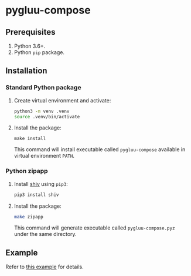# pygluu-compose

## Prerequisites

1.  Python 3.6+.
1.  Python `pip` package.

## Installation

### Standard Python package

1.  Create virtual environment and activate:

    ```sh
    python3 -m venv .venv
    source .venv/bin/activate
    ```

1.  Install the package:

    ```
    make install
    ```

    This command will install executable called `pygluu-compose` available in virtual environment `PATH`.

### Python zipapp

1.  Install [shiv](https://shiv.readthedocs.io/) using `pip3`:

    ```sh
    pip3 install shiv
    ```

1.  Install the package:

    ```sh
    make zipapp
    ```

    This command will generate executable called `pygluu-compose.pyz` under the same directory.

## Example

Refer to [this example](https://github.com/GluuFederation/community-edition-containers/tree/compose-py3/examples/single-host) for details.
